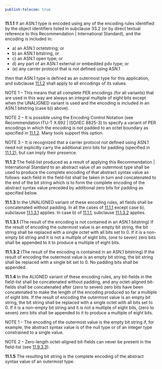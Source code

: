 ```yaml
---
publish-telecom: true
---
```



**11.1.1** If an ASN.1 type is encoded using any of the encoding rules identified by the object identifiers listed in subclause 33.2 (or by direct textual reference to this Recommendation | International Standard), and the encoding is included in: <a id="4a7e3b"></a>

- a) an ASN.1 octetstring; or
- b) an ASN.1 bitstring, or
- c) an ASN.1 open type; or
- d) any part of an ASN.1 external or embedded pdv type; or
- (e) any carrier protocol that is not defined using ASN.1

then that ASN.1 type is defined as an outermost type for this application, and subclause [11.1.2](11.1%20Production%20of%20the%20complete%20encoding.md#b2ffd2) shall apply to all encodings of its values.

NOTE 1 – This means that all complete PER encodings (for all variants) that are used in this way are always an integral multiple of eight bits except when the UNALIGNED variant is used and the encoding is included in an ASN.1 bitstring (case b)) above).

NOTE 2 – It is possible using the Encoding Control Notation (see Recommendation ITU-T X.692 | ISO/IEC 8825-3) to specify a variant of PER encodings in which the encoding is not padded to an octet boundary as specified in [11.1.2](11.1%20Production%20of%20the%20complete%20encoding.md#b2ffd2). Many tools support this option.

NOTE 3 – It is recognized that a carrier protocol not defined using ASN.1 need not explicitly carry the additional zero bits for padding (specified in [11.1.2](11.1%20Production%20of%20the%20complete%20encoding.md#b2ffd2)), but can imply their presence.

**11.1.2** The field-list produced as a result of applying this Recommendation | International Standard to an abstract value of an outermost type shall be used to produce the complete encoding of that abstract syntax value as follows: each field in the field-list shall be taken in turn and concatenated to the end of the bit string which is to form the complete encoding of the abstract syntax value preceded by additional zero bits for padding as specified below. <a id="b2ffd2"></a>

**11.1.3** In the UNALIGNED variant of these encoding rules, all fields shall be concatenated without padding. In all the cases of [11.1.1](11.1%20Production%20of%20the%20complete%20encoding.md#4a7e3b) except case b), subclause [11.1.3.1](11.1%20Production%20of%20the%20complete%20encoding.md#53fef0) applies. In case b) of [11.1.1](11.1%20Production%20of%20the%20complete%20encoding.md#4a7e3b), subclause [11.1.3.2](11.1%20Production%20of%20the%20complete%20encoding.md#a7ea7e) applies.

**11.1.3.1** (The result of the encoding is not contained in an ASN.1 bitstring) If the result of encoding the outermost value is an empty bit string, the bit string shall be replaced with a single octet with all bits set to 0. If it is a non-empty bit string and it is not a multiple of eight bits, (one to seven) zero bits shall be appended to it to produce a multiple of eight bits. <a id="53fef0"></a>

**11.1.3.2** (The result of the encoding is contained in an ASN.1 bitstring) If the result of encoding the outermost value is an empty bit string, the bit string shall be replaced with a single bit set to 0. No padding bits shall be appended. <a id="a7ea7e"></a>

**11.1.4** In the ALIGNED variant of these encoding rules, any bit-fields in the field-list shall be concatenated without padding, and any octet-aligned bit-fields shall be concatenated after (zero to seven) zero bits have been concatenated to make the length of the encoding produced so far a multiple of eight bits. If the result of encoding the outermost value is an empty bit string, the bit string shall be replaced with a single octet with all bits set to 0. If it is a non-empty bit string and it is not a multiple of eight bits, (zero to seven) zero bits shall be appended to it to produce a multiple of eight bits.

NOTE 1 – The encoding of the outermost value is the empty bit string if, for example, the abstract syntax value is of the null type or of an integer type constrained to a single value.

NOTE 2 – Zero-length octet-aligned bit-fields can never be present in the field-list (see [11.9.3.3](./11.9%20General%20rules%20for%20encoding%20a%20length%20determinant.md#620347)).

**11.1.5** The resulting bit string is the complete encoding of the abstract syntax value of an outermost type.
